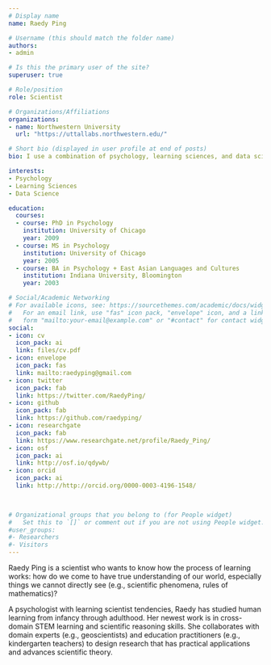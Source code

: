 ```yaml
---
# Display name
name: Raedy Ping

# Username (this should match the folder name)
authors:
- admin

# Is this the primary user of the site?
superuser: true

# Role/position
role: Scientist

# Organizations/Affiliations
organizations:
- name: Northwestern University
  url: "https://uttallabs.northwestern.edu/"

# Short bio (displayed in user profile at end of posts)
bio: I use a combination of psychology, learning sciences, and data science to uncover truths about the process of conceptual learning.

interests:
- Psychology
- Learning Sciences
- Data Science

education:
  courses:
  - course: PhD in Psychology
    institution: University of Chicago
    year: 2009
  - course: MS in Psychology
    institution: University of Chicago
    year: 2005
  - course: BA in Psychology + East Asian Languages and Cultures
    institution: Indiana University, Bloomington
    year: 2003

# Social/Academic Networking
# For available icons, see: https://sourcethemes.com/academic/docs/widgets/#icons
#   For an email link, use "fas" icon pack, "envelope" icon, and a link in the
#   form "mailto:your-email@example.com" or "#contact" for contact widget.
social:
- icon: cv
  icon_pack: ai
  link: files/cv.pdf
- icon: envelope
  icon_pack: fas
  link: mailto:raedyping@gmail.com
- icon: twitter
  icon_pack: fab
  link: https://twitter.com/RaedyPing/
- icon: github
  icon_pack: fab
  link: https://github.com/raedyping/
- icon: researchgate
  icon_pack: fab
  link: https://www.researchgate.net/profile/Raedy_Ping/
- icon: osf
  icon_pack: ai
  link: http://osf.io/qdywb/
- icon: orcid
  icon_pack: ai
  link: http://http://orcid.org/0000-0003-4196-1548/


  
# Organizational groups that you belong to (for People widget)
#   Set this to `[]` or comment out if you are not using People widget.  
#user_groups:
#- Researchers
#- Visitors
---
```


Raedy Ping is a scientist who wants to know how the process of learning works: how do we come to have true understanding of our world, especially things we cannot directly see (e.g., scientific phenomena, rules of mathematics)? 

A psychologist with learning scientist tendencies, Raedy has studied human learning from infancy through adulthood. Her newest work is in cross-domain STEM learning and scientific reasoning skills. She collaborates with domain experts (e.g., geoscientists) and education practitioners (e.g., kindergarten teachers) to design research that has practical applications and advances scientific theory. 
